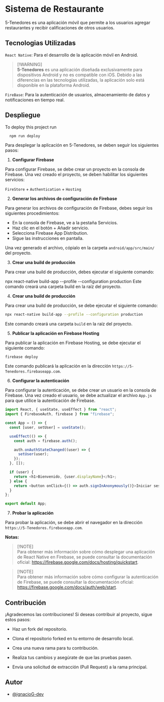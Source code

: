 
# Sistema de Restaurante 

5-Tenedores es una aplicación móvil que permite a los usuarios agregar restaurantes y recibir calificaciones de otros usuarios.




## Tecnologias Utilizadas

`React Native`: Para el desarrollo de la aplicación móvil en Android.


> [!WARNING]\
> **5-Tenedores** es una aplicación diseñada exclusivamente para dispositivos Android y no es compatible con iOS. Debido a las diferencias en las tecnologías utilizadas, la aplicación solo está disponible en la plataforma Android.

`FireBase`: Para la autenticación de usuarios, almacenamiento de datos y notificaciones en tiempo real.
## Despliegue

To deploy this project run

```bash
  npm run deploy
```

Para desplegar la aplicación en 5-Tenedores, se deben seguir los siguientes pasos:

1. **Configurar Firebase**

Para configurar Firebase, se debe crear un proyecto en la consola de Firebase. Una vez creado el proyecto, se deben habilitar los siguientes servicios:

 `FireStore` + `Authentication` +  `Hosting`

2. **Generar los archivos de configuración de Firebase**

Para generar los archivos de configuración de Firebase, debes seguir los siguientes procedimientos:

- En la consola de Firebase, ve a la pestaña Servicios.
- Haz clic en el botón + Añadir servicio.
- Selecciona Firebase App Distribution.
- Sigue las instrucciones en pantalla.
  
 Una vez generado el archivo, cópialo en la carpeta `android/app/src/main/` del proyecto.

3. **Crear una build de producción**

Para crear una build de producción, debes ejecutar el siguiente comando:

npx react-native build-app --profile --configuration production
Este comando creará una carpeta build en la raíz del proyecto.

4. **Crear una build de producción**

Para crear una build de producción, se debe ejecutar el siguiente comando:

```bash
npx react-native build-app --profile --configuration production
```

Este comando creará una carpeta `build` en la raíz del proyecto.

5. **Publicar la aplicación en Firebase Hosting**

Para publicar la aplicación en Firebase Hosting, se debe ejecutar el siguiente comando:

```
firebase deploy
```

Este comando publicará la aplicación en la dirección `https://5-Tenedores.firebaseapp.com`.

6. **Configurar la autenticación**

Para configurar la autenticación, se debe crear un usuario en la consola de Firebase. Una vez creado el usuario, se debe actualizar el archivo `App.js` para que utilice la autenticación de Firebase.

```javascript
import React, { useState, useEffect } from "react";
import { FirebaseAuth, firebase } from "firebase";

const App = () => {
  const [user, setUser] = useState();

  useEffect(() => {
    const auth = firebase.auth();

    auth.onAuthStateChanged((user) => {
      setUser(user);
    });
  }, []);

  if (user) {
    return <h1>Bienvenido, {user.displayName}</h1>;
  } else {
    return <button onClick={() => auth.signInAnonymously()}>Iniciar sesión</button>;
  }
};

export default App;
```

7. **Probar la aplicación**

Para probar la aplicación, se debe abrir el navegador en la dirección `https://5-Tenedores.firebaseapp.com`.

**Notas:**


> [!NOTE]\
> Para obtener más información sobre cómo desplegar una aplicación de React Native en Firebase, se puede consultar la documentación oficial: https://firebase.google.com/docs/hosting/quickstart.

> [!NOTE]\
> Para obtener más información sobre cómo configurar la autenticación de Firebase, se puede consultar la documentación oficial: https://firebase.google.com/docs/auth/web/start.

## Contribución

¡Agradecemos las contribuciones! Si deseas contribuir al proyecto, sigue estos pasos:

- Haz un fork del repositorio.

- Clona el repositorio forked en tu entorno de desarrollo local.

- Crea una nueva rama para tu contribución.

- Realiza tus cambios y asegúrate de que las pruebas pasen.

- Envia una solicitud de extracción (Pull Request) a la rama principal.

## Autor

- [@ignacioG-dev](https://github.com/ignacioG-dev)

